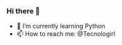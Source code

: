### Hi there 👋
- 🌱 I’m currently learning Python
- 📫 How to reach me: @Tecnologirl
<!--
**Tecnologirl/Tecnologirl** is a ✨ _special_ ✨ repository because its `README.md` (this file) appears on your GitHub profile.

Here are some ideas to get you started:

- 🔭 I’m currently working on Deloitte Cloud Bootcamp

- 👯 I’m looking to collaborate on ...
- 🤔 I’m looking for help with ...
- 💬 Ask me about ...

- 😄 Pronouns: ...
- ⚡ Fun fact: ...
-->
